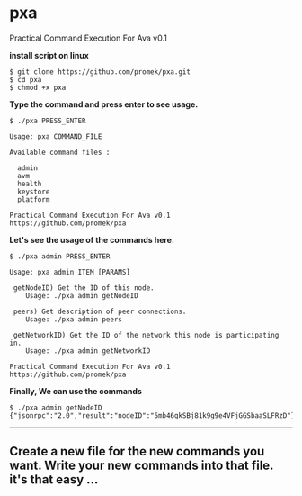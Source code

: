 # pxa

Practical Command Execution For Ava v0.1

**install script on linux**
```
$ git clone https://github.com/promek/pxa.git
$ cd pxa
$ chmod +x pxa
```

**Type the command and press enter to see usage.**
```
$ ./pxa PRESS_ENTER

Usage: pxa COMMAND_FILE

Available command files : 

  admin
  avm
  health
  keystore
  platform

Practical Command Execution For Ava v0.1
https://github.com/promek/pxa
```
**Let's see the usage of the commands here.**

```
$ ./pxa admin PRESS_ENTER

Usage: pxa admin ITEM [PARAMS]

 getNodeID) Get the ID of this node.                                          
    Usage: ./pxa admin getNodeID
    
 peers) Get description of peer connections.                                  
    Usage: ./pxa admin peers
    
 getNetworkID) Get the ID of the network this node is participating in.       
    Usage: ./pxa admin getNetworkID

Practical Command Execution For Ava v0.1
https://github.com/promek/pxa
```

**Finally, We can use the commands**
```
$ ./pxa admin getNodeID
{"jsonrpc":"2.0","result":"nodeID":"5mb46qkSBj81k9g9e4VFjGGSbaaSLFRzD"},"id":1}
```

---

## Create a new file for the new commands you want. Write your new commands into that file. it's that easy ...



